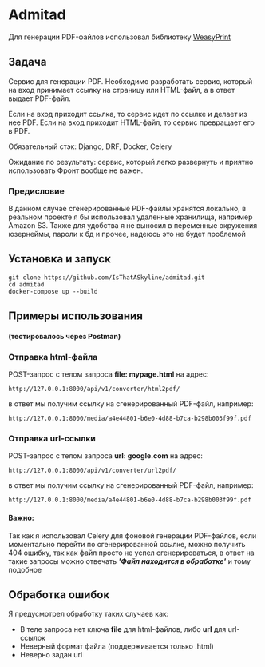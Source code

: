 # Admitad
Для генерации PDF-файлов использовал библиотеку [WeasyPrint](https://github.com/Kozea/WeasyPrint?ysclid=lp71uh2cni205206502)
## Задача

Сервис для генерации PDF.
Необходимо разработать сервис, который на вход принимает ссылку на страницу или HTML-файл, а в ответ выдает PDF-файл.


Если на вход приходит ссылка, то сервис идет по ссылке и делает из нее PDF.
Если на вход приходит HTML-файл, то сервис превращает его в PDF.


Обязательный стэк: 
Django, DRF, Docker, Celery


Ожидание по результату: сервис, который легко развернуть и приятно использовать
Фронт вообще не важен.

### Предисловие
В данном случае сгенерированные PDF-файлы хранятся локально, в реальном проекте я бы использовал удаленные хранилища, например Amazon S3.
Также для удобства я не выносил в переменные окружения юзернеймы, пароли к бд и прочее, надеюсь это не будет проблемой

## Установка и запуск
```
git clone https://github.com/IsThatASkyline/admitad.git
cd admitad
docker-compose up --build
```

## Примеры использования
#### (тестировалось через Postman)

### Отправка html-файла
POST-запрос с телом запроса **file: mypage.html** на адрес:
```
http://127.0.0.1:8000/api/v1/converter/html2pdf/
```
в ответ мы получим ссылку на сгенерированный PDF-файл, например:
```
http://127.0.0.1:8000/media/a4e44801-b6e0-4d88-b7ca-b298b003f99f.pdf
```
### Отправка url-ссылки
POST-запрос с телом запроса **url: google.com** на адрес:
```
http://127.0.0.1:8000/api/v1/converter/url2pdf/
```
в ответ мы получим ссылку на сгенерированный PDF-файл, например:
```
http://127.0.0.1:8000/media/a4e44801-b6e0-4d88-b7ca-b298b003f99f.pdf
```
#### Важно:
Так как я использовал Celery для фоновой генерации PDF-файлов, если моментально перейти по сгенерированной ссылке, можно получить 404 ошибку, так как файл просто не успел сгенерироваться, в ответ на такие запросы 
можно отвечать ***'Файл находится в обработке'*** и тому подобное

## Обработка ошибок
Я предусмотрел обработку таких случаев как:
- В теле запроса нет ключа **file** для html-файлов, либо **url** для url-ссылок
- Неверный формат файла (поддерживается только .html)
- Неверно задан url
